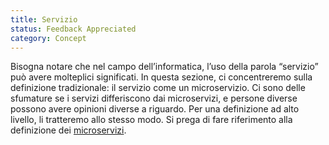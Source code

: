 ```yaml
---
title: Servizio
status: Feedback Appreciated 
category: Concept
---
```



Bisogna notare che nel campo dell’informatica, l’uso della parola “servizio” può avere molteplici significati. In questa sezione, ci concentreremo sulla definizione tradizionale: il servizio come un microservizio. Ci sono delle sfumature se i servizi differiscono dai microservizi, e persone diverse possono avere opinioni diverse a riguardo. Per una definizione ad alto livello, li tratteremo allo stesso modo. Si prega di fare riferimento alla definizione dei [microservizi](/microservices/).
